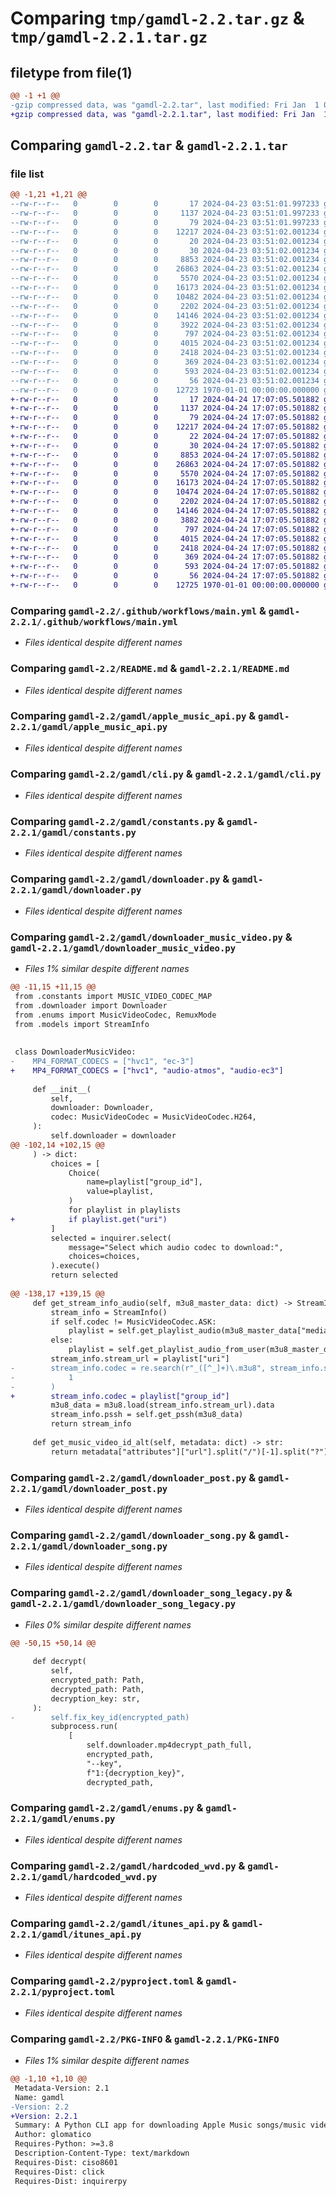 # Comparing `tmp/gamdl-2.2.tar.gz` & `tmp/gamdl-2.2.1.tar.gz`

## filetype from file(1)

```diff
@@ -1 +1 @@
-gzip compressed data, was "gamdl-2.2.tar", last modified: Fri Jan  1 00:00:00 2016, max compression
+gzip compressed data, was "gamdl-2.2.1.tar", last modified: Fri Jan  1 00:00:00 2016, max compression
```

## Comparing `gamdl-2.2.tar` & `gamdl-2.2.1.tar`

### file list

```diff
@@ -1,21 +1,21 @@
--rw-r--r--   0        0        0       17 2024-04-23 03:51:01.997233 gamdl-2.2/.github/FUNDING.yml
--rw-r--r--   0        0        0     1137 2024-04-23 03:51:01.997233 gamdl-2.2/.github/workflows/main.yml
--rw-r--r--   0        0        0       79 2024-04-23 03:51:01.997233 gamdl-2.2/.gitignore
--rw-r--r--   0        0        0    12217 2024-04-23 03:51:02.001234 gamdl-2.2/README.md
--rw-r--r--   0        0        0       20 2024-04-23 03:51:02.001234 gamdl-2.2/gamdl/__init__.py
--rw-r--r--   0        0        0       30 2024-04-23 03:51:02.001234 gamdl-2.2/gamdl/__main__.py
--rw-r--r--   0        0        0     8853 2024-04-23 03:51:02.001234 gamdl-2.2/gamdl/apple_music_api.py
--rw-r--r--   0        0        0    26863 2024-04-23 03:51:02.001234 gamdl-2.2/gamdl/cli.py
--rw-r--r--   0        0        0     5570 2024-04-23 03:51:02.001234 gamdl-2.2/gamdl/constants.py
--rw-r--r--   0        0        0    16173 2024-04-23 03:51:02.001234 gamdl-2.2/gamdl/downloader.py
--rw-r--r--   0        0        0    10482 2024-04-23 03:51:02.001234 gamdl-2.2/gamdl/downloader_music_video.py
--rw-r--r--   0        0        0     2202 2024-04-23 03:51:02.001234 gamdl-2.2/gamdl/downloader_post.py
--rw-r--r--   0        0        0    14146 2024-04-23 03:51:02.001234 gamdl-2.2/gamdl/downloader_song.py
--rw-r--r--   0        0        0     3922 2024-04-23 03:51:02.001234 gamdl-2.2/gamdl/downloader_song_legacy.py
--rw-r--r--   0        0        0      797 2024-04-23 03:51:02.001234 gamdl-2.2/gamdl/enums.py
--rw-r--r--   0        0        0     4015 2024-04-23 03:51:02.001234 gamdl-2.2/gamdl/hardcoded_wvd.py
--rw-r--r--   0        0        0     2418 2024-04-23 03:51:02.001234 gamdl-2.2/gamdl/itunes_api.py
--rw-r--r--   0        0        0      369 2024-04-23 03:51:02.001234 gamdl-2.2/gamdl/models.py
--rw-r--r--   0        0        0      593 2024-04-23 03:51:02.001234 gamdl-2.2/pyproject.toml
--rw-r--r--   0        0        0       56 2024-04-23 03:51:02.001234 gamdl-2.2/requirements.txt
--rw-r--r--   0        0        0    12723 1970-01-01 00:00:00.000000 gamdl-2.2/PKG-INFO
+-rw-r--r--   0        0        0       17 2024-04-24 17:07:05.501882 gamdl-2.2.1/.github/FUNDING.yml
+-rw-r--r--   0        0        0     1137 2024-04-24 17:07:05.501882 gamdl-2.2.1/.github/workflows/main.yml
+-rw-r--r--   0        0        0       79 2024-04-24 17:07:05.501882 gamdl-2.2.1/.gitignore
+-rw-r--r--   0        0        0    12217 2024-04-24 17:07:05.501882 gamdl-2.2.1/README.md
+-rw-r--r--   0        0        0       22 2024-04-24 17:07:05.501882 gamdl-2.2.1/gamdl/__init__.py
+-rw-r--r--   0        0        0       30 2024-04-24 17:07:05.501882 gamdl-2.2.1/gamdl/__main__.py
+-rw-r--r--   0        0        0     8853 2024-04-24 17:07:05.501882 gamdl-2.2.1/gamdl/apple_music_api.py
+-rw-r--r--   0        0        0    26863 2024-04-24 17:07:05.501882 gamdl-2.2.1/gamdl/cli.py
+-rw-r--r--   0        0        0     5570 2024-04-24 17:07:05.501882 gamdl-2.2.1/gamdl/constants.py
+-rw-r--r--   0        0        0    16173 2024-04-24 17:07:05.501882 gamdl-2.2.1/gamdl/downloader.py
+-rw-r--r--   0        0        0    10474 2024-04-24 17:07:05.501882 gamdl-2.2.1/gamdl/downloader_music_video.py
+-rw-r--r--   0        0        0     2202 2024-04-24 17:07:05.501882 gamdl-2.2.1/gamdl/downloader_post.py
+-rw-r--r--   0        0        0    14146 2024-04-24 17:07:05.501882 gamdl-2.2.1/gamdl/downloader_song.py
+-rw-r--r--   0        0        0     3882 2024-04-24 17:07:05.501882 gamdl-2.2.1/gamdl/downloader_song_legacy.py
+-rw-r--r--   0        0        0      797 2024-04-24 17:07:05.501882 gamdl-2.2.1/gamdl/enums.py
+-rw-r--r--   0        0        0     4015 2024-04-24 17:07:05.501882 gamdl-2.2.1/gamdl/hardcoded_wvd.py
+-rw-r--r--   0        0        0     2418 2024-04-24 17:07:05.501882 gamdl-2.2.1/gamdl/itunes_api.py
+-rw-r--r--   0        0        0      369 2024-04-24 17:07:05.501882 gamdl-2.2.1/gamdl/models.py
+-rw-r--r--   0        0        0      593 2024-04-24 17:07:05.501882 gamdl-2.2.1/pyproject.toml
+-rw-r--r--   0        0        0       56 2024-04-24 17:07:05.501882 gamdl-2.2.1/requirements.txt
+-rw-r--r--   0        0        0    12725 1970-01-01 00:00:00.000000 gamdl-2.2.1/PKG-INFO
```

### Comparing `gamdl-2.2/.github/workflows/main.yml` & `gamdl-2.2.1/.github/workflows/main.yml`

 * *Files identical despite different names*

### Comparing `gamdl-2.2/README.md` & `gamdl-2.2.1/README.md`

 * *Files identical despite different names*

### Comparing `gamdl-2.2/gamdl/apple_music_api.py` & `gamdl-2.2.1/gamdl/apple_music_api.py`

 * *Files identical despite different names*

### Comparing `gamdl-2.2/gamdl/cli.py` & `gamdl-2.2.1/gamdl/cli.py`

 * *Files identical despite different names*

### Comparing `gamdl-2.2/gamdl/constants.py` & `gamdl-2.2.1/gamdl/constants.py`

 * *Files identical despite different names*

### Comparing `gamdl-2.2/gamdl/downloader.py` & `gamdl-2.2.1/gamdl/downloader.py`

 * *Files identical despite different names*

### Comparing `gamdl-2.2/gamdl/downloader_music_video.py` & `gamdl-2.2.1/gamdl/downloader_music_video.py`

 * *Files 1% similar despite different names*

```diff
@@ -11,15 +11,15 @@
 from .constants import MUSIC_VIDEO_CODEC_MAP
 from .downloader import Downloader
 from .enums import MusicVideoCodec, RemuxMode
 from .models import StreamInfo
 
 
 class DownloaderMusicVideo:
-    MP4_FORMAT_CODECS = ["hvc1", "ec-3"]
+    MP4_FORMAT_CODECS = ["hvc1", "audio-atmos", "audio-ec3"]
 
     def __init__(
         self,
         downloader: Downloader,
         codec: MusicVideoCodec = MusicVideoCodec.H264,
     ):
         self.downloader = downloader
@@ -102,14 +102,15 @@
     ) -> dict:
         choices = [
             Choice(
                 name=playlist["group_id"],
                 value=playlist,
             )
             for playlist in playlists
+            if playlist.get("uri")
         ]
         selected = inquirer.select(
             message="Select which audio codec to download:",
             choices=choices,
         ).execute()
         return selected
 
@@ -138,17 +139,15 @@
     def get_stream_info_audio(self, m3u8_master_data: dict) -> StreamInfo:
         stream_info = StreamInfo()
         if self.codec != MusicVideoCodec.ASK:
             playlist = self.get_playlist_audio(m3u8_master_data["media"])
         else:
             playlist = self.get_playlist_audio_from_user(m3u8_master_data["media"])
         stream_info.stream_url = playlist["uri"]
-        stream_info.codec = re.search(r"_([^_]+)\.m3u8", stream_info.stream_url).group(
-            1
-        )
+        stream_info.codec = playlist["group_id"]
         m3u8_data = m3u8.load(stream_info.stream_url).data
         stream_info.pssh = self.get_pssh(m3u8_data)
         return stream_info
 
     def get_music_video_id_alt(self, metadata: dict) -> str:
         return metadata["attributes"]["url"].split("/")[-1].split("?")[0]
```

### Comparing `gamdl-2.2/gamdl/downloader_post.py` & `gamdl-2.2.1/gamdl/downloader_post.py`

 * *Files identical despite different names*

### Comparing `gamdl-2.2/gamdl/downloader_song.py` & `gamdl-2.2.1/gamdl/downloader_song.py`

 * *Files identical despite different names*

### Comparing `gamdl-2.2/gamdl/downloader_song_legacy.py` & `gamdl-2.2.1/gamdl/downloader_song_legacy.py`

 * *Files 0% similar despite different names*

```diff
@@ -50,15 +50,14 @@
 
     def decrypt(
         self,
         encrypted_path: Path,
         decrypted_path: Path,
         decryption_key: str,
     ):
-        self.fix_key_id(encrypted_path)
         subprocess.run(
             [
                 self.downloader.mp4decrypt_path_full,
                 encrypted_path,
                 "--key",
                 f"1:{decryption_key}",
                 decrypted_path,
```

### Comparing `gamdl-2.2/gamdl/enums.py` & `gamdl-2.2.1/gamdl/enums.py`

 * *Files identical despite different names*

### Comparing `gamdl-2.2/gamdl/hardcoded_wvd.py` & `gamdl-2.2.1/gamdl/hardcoded_wvd.py`

 * *Files identical despite different names*

### Comparing `gamdl-2.2/gamdl/itunes_api.py` & `gamdl-2.2.1/gamdl/itunes_api.py`

 * *Files identical despite different names*

### Comparing `gamdl-2.2/pyproject.toml` & `gamdl-2.2.1/pyproject.toml`

 * *Files identical despite different names*

### Comparing `gamdl-2.2/PKG-INFO` & `gamdl-2.2.1/PKG-INFO`

 * *Files 1% similar despite different names*

```diff
@@ -1,10 +1,10 @@
 Metadata-Version: 2.1
 Name: gamdl
-Version: 2.2
+Version: 2.2.1
 Summary: A Python CLI app for downloading Apple Music songs/music videos/albums/playlists/posts.
 Author: glomatico
 Requires-Python: >=3.8
 Description-Content-Type: text/markdown
 Requires-Dist: ciso8601
 Requires-Dist: click
 Requires-Dist: inquirerpy
```

